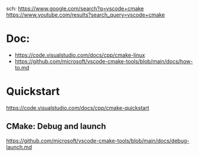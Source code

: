 sch: https://www.google.com/search?q=vscode+cmake https://www.youtube.com/results?search_query=vscode+cmake

# Doc:
- https://code.visualstudio.com/docs/cpp/cmake-linux
- https://github.com/microsoft/vscode-cmake-tools/blob/main/docs/how-to.md

# Quickstart
https://code.visualstudio.com/docs/cpp/cmake-quickstart

## CMake: Debug and launch
https://github.com/microsoft/vscode-cmake-tools/blob/main/docs/debug-launch.md
